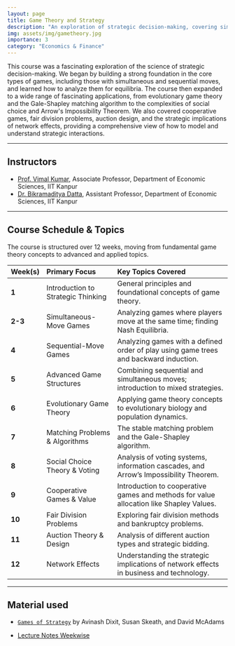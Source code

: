 ```yaml
---
layout: page
title: Game Theory and Strategy
description: "An exploration of strategic decision-making, covering simultaneous and sequential games, mixed strategies, and applications in matching, voting, and auctions."
img: assets/img/gametheory.jpg
importance: 3
category: "Economics & Finance"
---
```


This course was a fascinating exploration of the science of strategic decision-making. We began by building a strong foundation in the core types of games, including those with simultaneous and sequential moves, and learned how to analyze them for equilibria. The course then expanded to a wide range of fascinating applications, from evolutionary game theory and the Gale-Shapley matching algorithm to the complexities of social choice and Arrow's Impossibility Theorem. We also covered cooperative games, fair division problems, auction design, and the strategic implications of network effects, providing a comprehensive view of how to model and understand strategic interactions.

---

## Instructors

- [Prof. Vimal Kumar](https://iitk.ac.in/new/vimal-kumar), Associate Professor, Department of Economic Sciences, IIT Kanpur
- [Dr. Bikramaditya Datta](https://iitk.ac.in/new/bikramaditya-datta), Assistant Professor, Department of Economic Sciences, IIT Kanpur

---

## Course Schedule & Topics

The course is structured over 12 weeks, moving from fundamental game theory concepts to advanced and applied topics.

| Week(s) | Primary Focus                      | Key Topics Covered                                                                      |
| :------ | :--------------------------------- | :-------------------------------------------------------------------------------------- |
| **1**   | Introduction to Strategic Thinking | General principles and foundational concepts of game theory.                            |
| **2-3** | Simultaneous-Move Games            | Analyzing games where players move at the same time; finding Nash Equilibria.           |
| **4**   | Sequential-Move Games              | Analyzing games with a defined order of play using game trees and backward induction.   |
| **5**   | Advanced Game Structures           | Combining sequential and simultaneous moves; introduction to mixed strategies.          |
| **6**   | Evolutionary Game Theory           | Applying game theory concepts to evolutionary biology and population dynamics.          |
| **7**   | Matching Problems & Algorithms     | The stable matching problem and the Gale-Shapley algorithm.                             |
| **8**   | Social Choice Theory & Voting      | Analysis of voting systems, information cascades, and Arrow’s Impossibility Theorem.    |
| **9**   | Cooperative Games & Value          | Introduction to cooperative games and methods for value allocation like Shapley Values. |
| **10**  | Fair Division Problems             | Exploring fair division methods and bankruptcy problems.                                |
| **11**  | Auction Theory & Design            | Analysis of different auction types and strategic bidding.                              |
| **12**  | Network Effects                    | Understanding the strategic implications of network effects in business and technology. |

---

## Material used

- [`Games of Strategy`](https://www.amazon.in/Games-Strategy-Avinash-K-Dixit/dp/1324087137) by Avinash Dixit, Susan Skeath, and David McAdams

- [Lecture Notes Weekwise](https://drive.google.com/drive/folders/1ey-BjmIHlCd0LBoDEEWQ-3XOLMKmsGHO)
